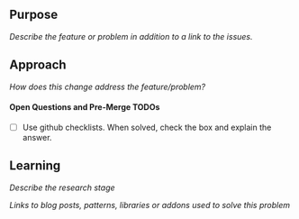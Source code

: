 ## Purpose
_Describe the feature or problem in addition to a link to the issues._

## Approach
_How does this change address the feature/problem?_

#### Open Questions and Pre-Merge TODOs
- [ ] Use github checklists. When solved, check the box and explain the answer.

## Learning
_Describe the research stage_

_Links to blog posts, patterns, libraries or addons used to solve this problem_